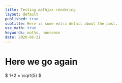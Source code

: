 ```yaml
---
title: Testing mathjax rendering
layout: default
published: true
subtitle: Here is some extra detail about the post.
use_math: true
keywords: maths, nonsense
date: 2020-06-21
---
```


# Here we go again 

$ 1+2 = \sqrt{5} $ 
